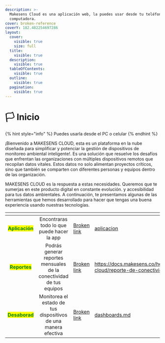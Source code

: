 ```yaml
---
description: >-
  Makesens Cloud es una aplicación web, la puedes usar desde tu teléfono o
  computadora.
cover: broken-reference
coverY: 182.482254697286
layout:
  cover:
    visible: true
    size: full
  title:
    visible: true
  description:
    visible: true
  tableOfContents:
    visible: true
  outline:
    visible: true
  pagination:
    visible: true
---
```


# 🏳️ Inicio

{% hint style="info" %}
Puedes usarla desde el PC o celular
{% endhint %}

¡Bienvenido a MAKESENS CLOUD, esta es un plataforma en la nube diseñada para simplificar y potenciar la gestión de dispositivos de monitoreo ambiental inteligente!. Es una solución que resuelve los desafíos que enfrentan las organizaciones con múltiples dispositivos remotos que recopilan datos vitales. Estos datos no solo alimentan proyectos críticos, sino que también se comparten con diferentes personas y equipos dentro de las organización.

MAKESENS CLOUD es la respuesta a estas necesidades. Queremos que te sumerjas en este producto digital en constante evolución.  y accesibilidad para tus datos ambientales. A continuación, te presentamos algunas de las herramientas que hemos desarrollado para hacer que tengas una buena experiencia usando nuestras tecnologías.

<table data-view="cards"><thead><tr><th align="center"></th><th align="center"></th><th data-hidden data-card-cover data-type="files"></th><th data-hidden data-card-target data-type="content-ref"></th></tr></thead><tbody><tr><td align="center"><mark style="color:green;"><strong>Aplicación</strong></mark></td><td align="center">Encontraras todo lo que puede hacer la app</td><td><a href="broken-reference">Broken link</a></td><td><a href="aplicacion/">aplicacion</a></td></tr><tr><td align="center"><mark style="color:green;"><strong>Reportes</strong></mark></td><td align="center">Podrás generar reportes mensuales de la conectividad de tus equipos</td><td><a href="broken-reference">Broken link</a></td><td><a href="https://docs.makesens.co/help/makesens-cloud/reporte-de-conectividad">https://docs.makesens.co/help/makesens-cloud/reporte-de-conectividad</a></td></tr><tr><td align="center"><mark style="color:green;"><strong>Desaborad</strong></mark></td><td align="center">Monitorea el estado de tus dispositivos de una manera efectiva</td><td><a href="broken-reference">Broken link</a></td><td><a href="dashboards.md">dashboards.md</a></td></tr></tbody></table>
